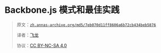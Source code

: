 # Backbone.js 模式和最佳实践

> 原文：[`zh.annas-archive.org/md5/7eb070d11ff8606a6b72cb434beb5876`](https://zh.annas-archive.org/md5/7eb070d11ff8606a6b72cb434beb5876)
> 
> 译者：[飞龙](https://github.com/wizardforcel)
> 
> 协议：[CC BY-NC-SA 4.0](http://creativecommons.org/licenses/by-nc-sa/4.0/)